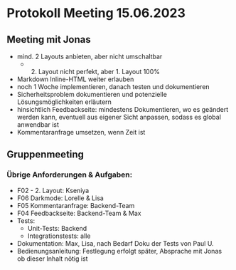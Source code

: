 # Protokoll Meeting 15.06.2023

## Meeting mit Jonas
- mind. 2 Layouts anbieten, aber nicht umschaltbar
    - 2. Layout nicht perfekt, aber 1. Layout 100%
- Markdown Inline-HTML weiter erlauben
- noch 1 Woche implementieren, danach testen und dokumentieren
- Sicherheitsproblem dokumentieren und potenzielle Lösungsmöglichkeiten erläutern
- hinsichtlich Feedbackseite: mindestens Dokumentieren, wo es geändert werden kann, eventuell aus eigener Sicht anpassen, sodass es global anwendbar ist
- Kommentaranfrage umsetzen, wenn Zeit ist

## Gruppenmeeting
### Übrige Anforderungen & Aufgaben:
- F02 - 2. Layout: Kseniya
- F06 Darkmode: Lorelle & Lisa
- F05 Kommentaranfrage: Backend-Team 
- F04 Feedbackseite: Backend-Team & Max
- Tests: 
    - Unit-Tests: Backend
    - Integrationstests: alle
- Dokumentation: Max, Lisa, nach Bedarf Doku der Tests von Paul U.
- Bedienungsanleitung: Festlegung erfolgt später, Absprache mit Jonas ob dieser Inhalt nötig ist

